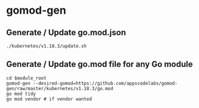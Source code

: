 # gomod-gen

## Generate / Update go.mod.json

```console
./kubernetes/v1.18.3/update.sh
```

## Generate / Update go.mod file for any Go module

```console
cd $module_root
gomod-gen --desired-gomod=https://github.com/appscodelabs/gomod-gen/raw/master/kubernetes/v1.18.3/go.mod
go mod tidy
go mod vendor # if vendor wanted
```
